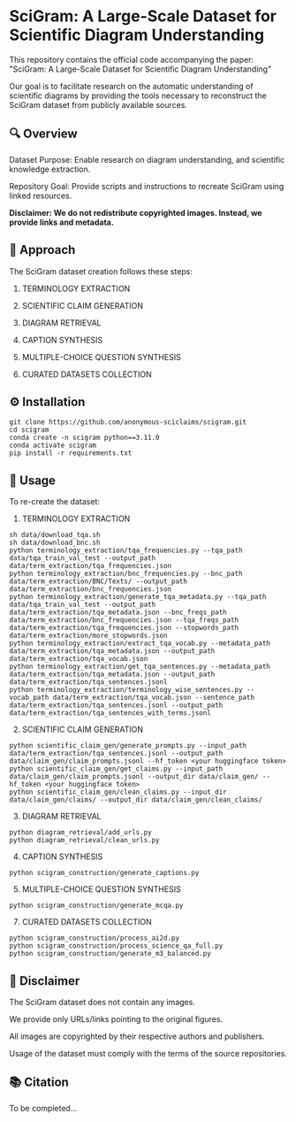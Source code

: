 # SciGram: A Large-Scale Dataset for Scientific Diagram Understanding

This repository contains the official code accompanying the paper:
"SciGram: A Large-Scale Dataset for Scientific Diagram Understanding"

Our goal is to facilitate research on the automatic understanding of scientific diagrams by providing the tools necessary to reconstruct the SciGram dataset from publicly available sources.


## 🔍 Overview

Dataset Purpose: Enable research on diagram understanding, and scientific knowledge extraction.

Repository Goal: Provide scripts and instructions to recreate SciGram using linked resources.

**Disclaimer: We do not redistribute copyrighted images. Instead, we provide links and metadata.**


## 🧩 Approach

The SciGram dataset creation follows these steps:

1. TERMINOLOGY EXTRACTION

2. SCIENTIFIC CLAIM GENERATION

3. DIAGRAM RETRIEVAL

4. CAPTION SYNTHESIS

5. MULTIPLE-CHOICE QUESTION SYNTHESIS

6. CURATED DATASETS COLLECTION


## ⚙️ Installation
```
git clone https://github.com/anonymous-sciclaims/scigram.git
cd scigram
conda create -n scigram python==3.11.0
conda activate scigram
pip install -r requirements.txt
```

## 🚀 Usage

To re-create the dataset:

1. TERMINOLOGY EXTRACTION
```
sh data/download_tqa.sh
sh data/download_bnc.sh
python terminology_extraction/tqa_frequencies.py --tqa_path data/tqa_train_val_test --output_path data/term_extraction/tqa_frequencies.json
python terminology_extraction/bnc_frequencies.py --bnc_path data/term_extraction/BNC/Texts/ --output_path data/term_extraction/bnc_frequencies.json
python terminology_extraction/generate_tqa_metadata.py --tqa_path data/tqa_train_val_test --output_path data/term_extraction/tqa_metadata.json --bnc_freqs_path data/term_extraction/bnc_frequencies.json --tqa_freqs_path data/term_extraction/tqa_frequencies.json --stopwords_path data/term_extraction/more_stopwords.json
python terminology_extraction/extract_tqa_vocab.py --metadata_path data/term_extraction/tqa_metadata.json --output_path data/term_extraction/tqa_vocab.json
python terminology_extraction/get_tqa_sentences.py --metadata_path data/term_extraction/tqa_metadata.json --output_path data/term_extraction/tqa_sentences.jsonl
python terminology_extraction/terminology_wise_sentences.py --vocab_path data/term_extraction/tqa_vocab.json --sentence_path data/term_extraction/tqa_sentences.jsonl --output_path data/term_extraction/tqa_sentences_with_terms.jsonl

```
2. SCIENTIFIC CLAIM GENERATION
```
python scientific_claim_gen/generate_prompts.py --input_path data/term_extraction/tqa_sentences.jsonl --output_path data/claim_gen/claim_prompts.jsonl --hf_token <your huggingface token>
python scientific_claim_gen/get_claims.py --input_path data/claim_gen/claim_prompts.jsonl --output_dir data/claim_gen/ --hf_token <your huggingface token>
python scientific_claim_gen/clean_claims.py --input_dir data/claim_gen/claims/ --output_dir data/claim_gen/clean_claims/
```
3. DIAGRAM RETRIEVAL
```
python diagram_retrieval/add_urls.py
python diagram_retrieval/clean_urls.py
```
4. CAPTION SYNTHESIS
```
python scigram_construction/generate_captions.py
```
5. MULTIPLE-CHOICE QUESTION SYNTHESIS
```
python scigram_construction/generate_mcqa.py
```
7. CURATED DATASETS COLLECTION
```
python scigram_construction/process_ai2d.py
python scigram_construction/process_science_qa_full.py
python scigram_construction/generate_m3_balanced.py
```


## 📄 Disclaimer

The SciGram dataset does not contain any images.

We provide only URLs/links pointing to the original figures.

All images are copyrighted by their respective authors and publishers.

Usage of the dataset must comply with the terms of the source repositories.


## 📚 Citation

To be completed...
